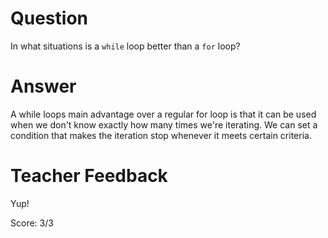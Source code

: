 # Question
In what situations is a `while` loop better than a `for` loop?

# Answer
A while loops main advantage over a regular for loop is that it can be used when we don't know exactly how many times we're iterating. We can set a condition that makes the iteration stop whenever it meets certain criteria.

# Teacher Feedback

Yup!

Score: 3/3